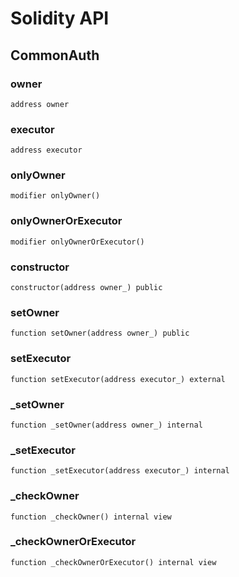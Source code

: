 # Solidity API

## CommonAuth

### owner

```solidity
address owner
```

### executor

```solidity
address executor
```

### onlyOwner

```solidity
modifier onlyOwner()
```

### onlyOwnerOrExecutor

```solidity
modifier onlyOwnerOrExecutor()
```

### constructor

```solidity
constructor(address owner_) public
```

### setOwner

```solidity
function setOwner(address owner_) public
```

### setExecutor

```solidity
function setExecutor(address executor_) external
```

### _setOwner

```solidity
function _setOwner(address owner_) internal
```

### _setExecutor

```solidity
function _setExecutor(address executor_) internal
```

### _checkOwner

```solidity
function _checkOwner() internal view
```

### _checkOwnerOrExecutor

```solidity
function _checkOwnerOrExecutor() internal view
```


